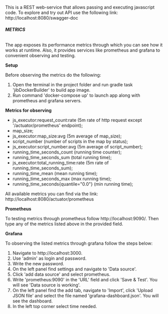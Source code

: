 This is a REST web-service that allows passing and executing javascript code. 
To explore and try out API use the following link:
http://localhost:8080/swagger-doc

###### **METRICS** 

The app exposes its performance metrics through which you can see how it works at runtime.
Also, it provides services like prometheus and grafana to convenient observing and testing. 

**Setup**

Before observing the metrics do the following:

1. Open the terminal in the project folder and run gradle task 'jibDockerBuilder' to build app image.
2. Run command 'docker-compose up' to launch app along with prometheus and grafana servers.

**Metrics for observing**

* js_executor:request_count:rate (5m rate of http request except '/actuator/prometheus' endpoint);
* map_size;
* js_executor:map_size:avg (5m average of map_size);
* script_number (number of scripts in the map by status);
* js_executor:script_number:avg (5m average of script_number);
* running_time_seconds_count (running time counter);
* running_time_seconds_sum (total running time);
* js_executor:total_running_time:rate (5m rate of running_time_seconds_sum);
* running_time_mean (mean running time);
* running_time_seconds_max (max running time);
* running_time_seconds{quantile="0.0"} (min running time);

All available metrics you can find via the link: http://localhost:8080/actuator/prometheus

**Prometheus**

To testing metrics through prometheus follow http://localhost:9090/.
Then type any of the metrics listed above in the provided field.

**Grafana**

To observing the listed metrics through grafana follow the steps below:

1. Navigate to http://localhost:3000.
2. Use 'admin' as login and password.
3. Write the new password.
4. On the left panel find settings and navigate to 'Data source'.
5. Click 'add data source' and select prometheus.
6. Write 'prometheus:9090' in the 'URL' field  and click 'Save & Test'. You will see 'Data source is working'.
7. On the left panel find the add tab, navigate to 'Import', click 'Upload JSON file'
  and select the file named 'grafana-dashboard.json'. You will see the dashboard.
8. In the left top corner select time needed.




